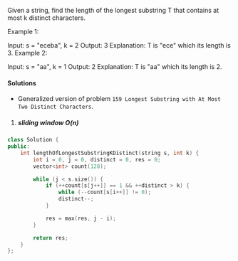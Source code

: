 Given a string, find the length of the longest substring T that contains at most k distinct characters.

Example 1:

Input: s = "eceba", k = 2
Output: 3
Explanation: T is "ece" which its length is 3.
Example 2:

Input: s = "aa", k = 1
Output: 2
Explanation: T is "aa" which its length is 2.


#### Solutions

- Generalized version of problem `159 Longest Substring with At Most Two Distinct Characters`.

1. ##### sliding window O(n)

```cpp
class Solution {
public:
    int lengthOfLongestSubstringKDistinct(string s, int k) {
        int i = 0, j = 0, distinct = 0, res = 0;
        vector<int> count(128);

        while (j < s.size()) {
            if (++count[s[j++]] == 1 && ++distinct > k) {
                while (--count[s[i++]] != 0);
                distinct--;
            }

            res = max(res, j - i);
        }

        return res;
    }
};
```